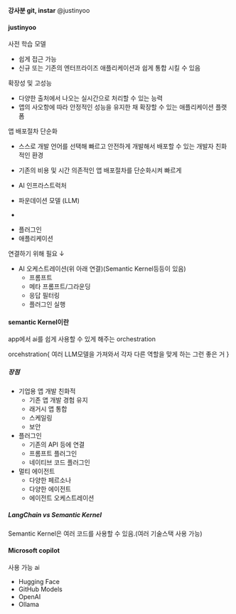 **강사분 git, instar**
@justinyoo

#### justinyoo

사전 학습 모델
- 쉽게 접근 가능
- 신규 또는 기존의 엔터프라이즈 애플리케이션과 쉽게 통합 시킬 수 있음

확장성 및 고성능
- 다양한 출처에서 나오는 실시간으로 처리할 수 있는 능력
- 앱의 사오항에 따라 안정적인 성능을 유지한 채 확장할 수 있는 애플리케이션 플랫폼

앱 배포절차 단순화
- 스스로 개발 언어를 선택해 빠르고 안전하게 개발해서 배포할 수 있는 개발자 친화적인 환경
- 기존의 비용 및 시간 의존적인 앱 배포절차를 단순화시켜 빠르게 





- AI 인프라스트럭처  
- 파운데이션 모델 (LLM)

+

- 플러그인
- 애플리케이션 

연결하기 위해 필요 ↓
- AI 오케스트레이션(위 아래 연결)(Semantic Kernel등등이 있음)
	- 프롬프트
	- 메타 프롬프트/그라운딩
	- 응답 필터링
	- 플러그인 실행
#### semantic Kernel이란
app에서 ai를 쉽게 사용할 수 있게 해주는 orchestration

orcehstration{
여러 LLM모델을 가져와서 각자 다른 역할을 맞게 하는 그런 좋은 거
}

##### 장점
- 기업용 앱 개발 친화적
	- 기존 앱 개발 경험 유지
	- 래거시 앱 통합
	- 스케일링
	- 보안
- 플러그인
	- 기존의 API 등에 연결
	- 프롬프트 플러그인
	- 네이티브 코드 플러그인
- 멀티 에이전트
	- 다양한 페르소나
	- 다양한 에이전트
	- 에이전트 오케스트레이션
##### LangChain vs Semantic Kernel
Semantic Kernel은 여러 코드를 사용할 수 있음.(여러 기술스택 사용 가능)


#### Microsoft copilot
사용 가능 ai
- Hugging Face
- GitHub Models
- OpenAI
- Ollama
